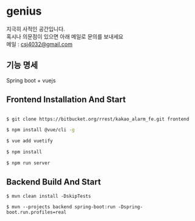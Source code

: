 # genius
지극히 사적인 공간입니다.<br>
혹시나 의문점이 있으면 아래 메일로 문의를 보내세요<br>
메일 : csj4032@gmail.com

## 기능 명세
Spring boot + vuejs

## Frontend Installation And Start
```bash

$ git clone https://bitbucket.org/rrest/kakao_alarm_fe.git frontend

$ npm install @vue/cli -g

$ vue add vuetify

$ npm install

$ npm run server
```

## Backend Build And Start
```
$ mvn clean install -DskipTests

$ mvn --projects backend spring-boot:run -Dspring-boot.run.profiles=real

````